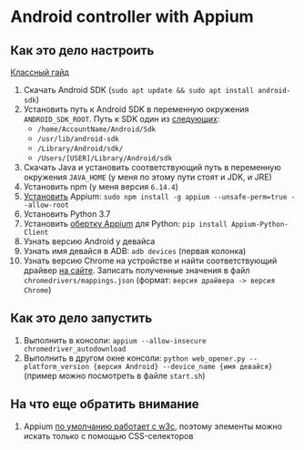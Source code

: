 # Android controller with Appium

## Как это дело настроить

[Классный гайд](https://the-creative-tester.github.io/Python-Android-Mobile-Web-Automation/)

1. Скачать Android SDK (`sudo apt update && sudo apt install android-sdk`)
2. Установить путь к Android SDK в переменную окружения `ANDROID_SDK_ROOT`. Путь к SDK один из [следующих](https://stackoverflow.com/questions/34556884/how-to-install-android-sdk-on-ubuntu):
    - `/home/AccountName/Android/Sdk`
    - `/usr/lib/android-sdk`
    - `/Library/Android/sdk/`
    - `/Users/[USER]/Library/Android/sdk`
3. Скачать Java и установить соответствующий путь в переменную окружения `JAVA_HOME` (у меня по этому пути стоят и JDK, и JRE)
4. Установить npm (у меня версия `6.14.4`)
5. [Установить](https://github.com/appium/appium/issues/10020) Appium: `sudo npm install -g appium --unsafe-perm=true --allow-root`
6. Установить Python 3.7
7. Установить [обертку Appium](https://pypi.org/project/Appium-Python-Client/) для Python: `pip install Appium-Python-Client`
8. Узнать версию Android у девайса
9. Узнать имя девайся в ADB: `adb devices` (первая колонка)
10. Узнать версию Chrome на устройстве и найти соответствующий драйвер [на сайте](https://chromedriver.chromium.org/downloads). Записать полученные значения в файл `chromedrivers/mappings.json` (формат: `версия драйвера -> версия Chrome`)

## Как это дело запустить

1. Выполнить в консоли: `appium --allow-insecure chromedriver_autodownload`
2. Выполнить в другом окне консоли: `python web_opener.py --platform_version {версия Android} --device_name {имя девайся}` (пример можно посмотреть в файле `start.sh`)

## На что еще обратить внимание

1. Appium [по умолчанию работает с w3c](https://github.com/appium/appium/issues/13306), поэтому элементы можно искать только с помощью CSS-селекторов
